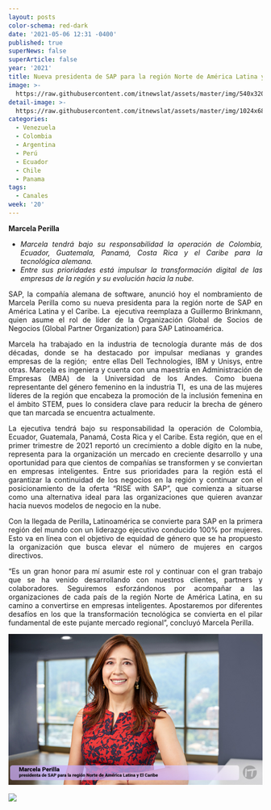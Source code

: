 ```yaml
---
layout: posts
color-schema: red-dark
date: '2021-05-06 12:31 -0400'
published: true
superNews: false
superArticle: false
year: '2021'
title: Nueva presidenta de SAP para la región Norte de América Latina y El Caribe
image: >-
  https://raw.githubusercontent.com/itnewslat/assets/master/img/540x320/Marcela-Perilla-p.jpg
detail-image: >-
  https://raw.githubusercontent.com/itnewslat/assets/master/img/1024x680/Marcela-Perilla-g.jpg
categories:
  - Venezuela
  - Colombia
  - Argentina
  - Perú
  - Ecuador
  - Chile
  - Panama
tags:
  - Canales
week: '20'
---
```

<p style="text-align: justify;"><strong>Marcela Perilla</strong></p>

<ul style="text-align: justify;">
	<li><em>Marcela tendrá bajo su responsabilidad la operación de Colombia, Ecuador, Guatemala, Panamá, Costa Rica y el Caribe para la tecnológica alemana. </em></li>
	<li><em>Entre sus prioridades está impulsar la transformación digital de las empresas de la región y su evolución hacia la nube.</em></li>
</ul>
<p style="text-align: justify;">SAP, la compañía alemana de software, anunció hoy el nombramiento de Marcela Perilla como su nueva presidenta para la región norte de SAP en América Latina y el Caribe. La  ejecutiva reemplaza a Guillermo Brinkmann, quien asume el rol de líder de la Organización Global de Socios de Negocios (Global Partner Organization) para SAP Latinoamérica.</p>
<p style="text-align: justify;">Marcela ha trabajado en la industria de tecnología durante más de dos décadas, donde se ha destacado por impulsar medianas y grandes empresas de la región;  entre ellas Dell Technologies, IBM y Unisys, entre otras. Marcela es ingeniera y cuenta con una maestría en Administración de Empresas (MBA) de la Universidad de los Andes. Como buena representante del género femenino en la industria TI,  es una de las mujeres líderes de la región que encabeza la promoción de la inclusión femenina en el ámbito STEM, pues lo considera clave para reducir la brecha de género que tan marcada se encuentra actualmente.</p>
<p style="text-align: justify;">La ejecutiva tendrá bajo su responsabilidad la operación de Colombia, Ecuador, Guatemala, Panamá, Costa Rica y el Caribe. Esta región, que en el primer trimestre de 2021 reportó un crecimiento a doble dígito en la nube, representa para la organización un mercado en creciente desarrollo y una oportunidad para que cientos de compañías se transformen y se conviertan en empresas inteligentes. Entre sus prioridades para la región está el garantizar la continuidad de los negocios en la región y continuar con el posicionamiento de la oferta “RISE with SAP”, que comienza a situarse como una alternativa ideal para las organizaciones que quieren avanzar hacia nuevos modelos de negocio en la nube.</p>
<p style="text-align: justify;">Con la llegada de Perilla<strong>, </strong>Latinoamérica se convierte para SAP en la primera región del mundo con un liderazgo ejecutivo conducido 100% por mujeres. Esto va en línea con el objetivo de equidad de género que se ha propuesto la organización que busca elevar el número de mujeres en cargos directivos.</p>
<p style="text-align: justify;">“Es un gran honor para mí asumir este rol y continuar con el gran trabajo que se ha venido desarrollando con nuestros clientes, partners y colaboradores. Seguiremos esforzándonos por acompañar a las organizaciones de cada país de la región Norte de América Latina, en su camino a convertirse en empresas inteligentes. Apostaremos por diferentes desafíos en los que la transformación tecnológica se convierta en el pilar fundamental de este pujante mercado regional”, concluyó Marcela Perilla.</p>

![](https://raw.githubusercontent.com/itnewslat/assets/master/img/540x320/Marcela-Perilla-p.jpg)


<img src="https://tracker.metricool.com/c3po.jpg?hash=56f88a41e39ab42c063cc51676587a04"/>